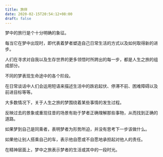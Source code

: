 ```yaml
---
title: 旅伴
date: 2020-02-15T20:54:12+08:00
draft: false
---
```


梦中的旅行是个十分明确的象征。

每当它在梦中出现时，即代表着梦者塑造自己日常生活的方式以及如何取得新的进步。

人们在寻求对自我以及生存世界的更多领悟时所跨出的每一步，都是人生之旅的组成部分。

不同的梦表现生命途中的各个阶段。

在日常谈话中人们会运用短语来描述生活中的跌宕起伏、停滞不前、困难障碍以及前进目标等等。

大多数情况下，关于人生之旅的梦围绕着某些事情的发生过程。

反映过去的景象或重现往昔的场景有助于梦者正确理解那些事物，从而找到正确的道路。

如果梦到自己是同乘者，表明梦者为形势所迫，并没有思考下一步该做什么。

如果他让别人搭乘自己的车，表示他自愿或不自愿地承担起对他人的责任。

在精神层面上，梦中之旅表示梦者的生活或其中的一段时光。

